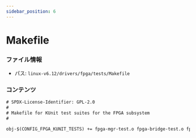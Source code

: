 ```yaml
---
sidebar_position: 6
---
```

# Makefile

### ファイル情報

- パス: `linux-v6.12/drivers/fpga/tests/Makefile`

### コンテンツ

```txt
# SPDX-License-Identifier: GPL-2.0
#
# Makefile for KUnit test suites for the FPGA subsystem
#

obj-$(CONFIG_FPGA_KUNIT_TESTS) += fpga-mgr-test.o fpga-bridge-test.o fpga-region-test.o

```
